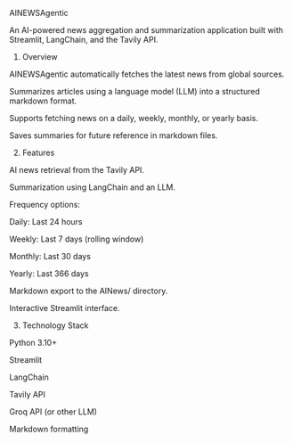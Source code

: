 AINEWSAgentic

An AI-powered news aggregation and summarization application built with Streamlit, LangChain, and the Tavily API.

1. Overview

AINEWSAgentic automatically fetches the latest news from global sources.

Summarizes articles using a language model (LLM) into a structured markdown format.

Supports fetching news on a daily, weekly, monthly, or yearly basis.

Saves summaries for future reference in markdown files.

2. Features

AI news retrieval from the Tavily API.

Summarization using LangChain and an LLM.

Frequency options:

Daily: Last 24 hours

Weekly: Last 7 days (rolling window)

Monthly: Last 30 days

Yearly: Last 366 days

Markdown export to the AINews/ directory.

Interactive Streamlit interface.

3. Technology Stack

Python 3.10+

Streamlit

LangChain

Tavily API

Groq API (or other LLM)

Markdown formatting
